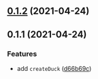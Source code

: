 ## [0.1.2](https://github.com/miusuncle/reduck2/compare/v0.1.1...v0.1.2) (2021-04-24)

## 0.1.1 (2021-04-24)

### Features

- add `createDuck` ([d66b69c](https://github.com/miusuncle/reduck2/commit/d66b69cd1f5de044922fd331adc82ab2db8c8ba9))
